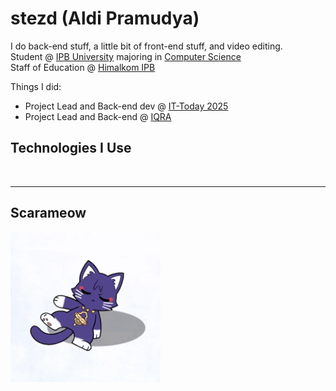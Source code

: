 # stezd (Aldi Pramudya)

I do back-end stuff, a little bit of front-end stuff, and video editing.\
Student @ [IPB University](https://ipb.ac.id) majoring in [Computer Science](https://ipb.ac.id)\
Staff of Education @ [Himalkom IPB](https://github.com/HimalkomIPB)

Things I did:
- Project Lead and Back-end dev @ [IT-Today 2025](https://github.com/pusdatin-ittoday/ittod-web-api)
- Project Lead and Back-end @ [IQRA](https://github.com/dev-IQRA/iqra-backend)

## Technologies I Use
<p style="text-align: center;">
  <a href="https://skillicons.dev">
    <img src="https://skillicons.dev/icons?i=nodejs,prisma,postgresql,mysql,docker,postman,react,tailwind,vite,latex,pr,ae"  alt=""/>
  </a>
</p>

---
## Scarameow
<p>
<img src=https://raw.githubusercontent.com/stezd/stezd/refs/heads/main/public/scarameow-breakdance.gif height=240 alt=KucingBreakdens />
</p>